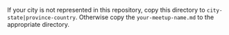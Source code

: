 If your city is not represented in this repository, copy
this directory to `city-state|province-country`. Otherwise
copy the `your-meetup-name.md` to the appropriate directory.
